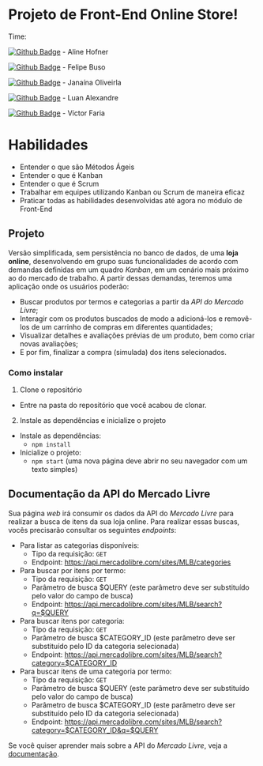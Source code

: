 # Projeto de Front-End Online Store!

Time: 

[![Github Badge](https://img.shields.io/badge/-Github-000?style=flat-square&logo=Github&logoColor=white&link=https://github.com/alinehofner)](https://github.com/alinehofner) - Aline Hofner

[![Github Badge](https://img.shields.io/badge/-Github-000?style=flat-square&logo=Github&logoColor=white&link=https://github.com/FelipeBuso)](https://github.com/FelipeBuso) - Felipe Buso

[![Github Badge](https://img.shields.io/badge/-Github-000?style=flat-square&logo=Github&logoColor=white&link=https://github.com/janaolive)](https://github.com/janaolive) - Janaína Oliveirla

[![Github Badge](https://img.shields.io/badge/-Github-000?style=flat-square&logo=Github&logoColor=white&link=https://github.com/LuanAlexandre)](https://github.com/LuanAlexandre) - Luan Alexandre

[![Github Badge](https://img.shields.io/badge/-Github-000?style=flat-square&logo=Github&logoColor=white&link=https://github.com/vitilevi)](https://github.com/vitilevi) - Víctor Faria


# Habilidades

* Entender o que são Métodos Ágeis
* Entender o que é Kanban
* Entender o que é Scrum
* Trabalhar em equipes utilizando Kanban ou Scrum de maneira eficaz
* Praticar todas as habilidades desenvolvidas até agora no módulo de Front-End

## Projeto

Versão simplificada, sem persistência no banco de dados, de uma **loja online**, desenvolvendo em grupo suas funcionalidades de acordo com demandas definidas em um quadro _Kanban_, em um cenário mais próximo ao do mercado de trabalho. A partir dessas demandas, teremos uma aplicação onde os usuários poderão:
  - Buscar produtos por termos e categorias a partir da _API do Mercado Livre_;
  - Interagir com os produtos buscados de modo a adicioná-los e removê-los de um carrinho de compras em diferentes quantidades;
  - Visualizar detalhes e avaliações prévias de um produto, bem como criar novas avaliações;
  - E por fim, finalizar a compra (simulada) dos itens selecionados.

### Como instalar

1. Clone o repositório
  * Entre na pasta do repositório que você acabou de clonar.

2. Instale as dependências e inicialize o projeto
  * Instale as dependências:
    * `npm install`
  * Inicialize o projeto:
    * `npm start` (uma nova página deve abrir no seu navegador com um texto simples)



## Documentação da API do Mercado Livre

Sua página _web_ irá consumir os dados da API do _Mercado Livre_ para realizar a busca de itens da sua loja online. Para realizar essas buscas, vocês precisarão consultar os seguintes _endpoints_:

- Para listar as categorias disponíveis:
  - Tipo da requisição: `GET`
  - Endpoint: https://api.mercadolibre.com/sites/MLB/categories
- Para buscar por itens por termo:
  - Tipo da requisição: `GET`
  - Parâmetro de busca $QUERY (este parâmetro deve ser substituído pelo valor do campo de busca)
  - Endpoint: https://api.mercadolibre.com/sites/MLB/search?q=$QUERY
- Para buscar itens por categoria:
  - Tipo da requisição: `GET`
  - Parâmetro de busca $CATEGORY_ID (este parâmetro deve ser substituído pelo ID da categoria selecionada)
  - Endpoint: https://api.mercadolibre.com/sites/MLB/search?category=$CATEGORY_ID
- Para buscar itens de uma categoria por termo:
  - Tipo da requisição: `GET`
  - Parâmetro de busca $QUERY (este parâmetro deve ser substituído pelo valor do campo de busca)
  - Parâmetro de busca $CATEGORY_ID (este parâmetro deve ser substituído pelo ID da categoria selecionada)
  - Endpoint: https://api.mercadolibre.com/sites/MLB/search?category=$CATEGORY_ID&q=$QUERY

Se você quiser aprender mais sobre a API do _Mercado Livre_, veja a [documentação](https://developers.mercadolivre.com.br/pt_br/itens-e-buscas).

